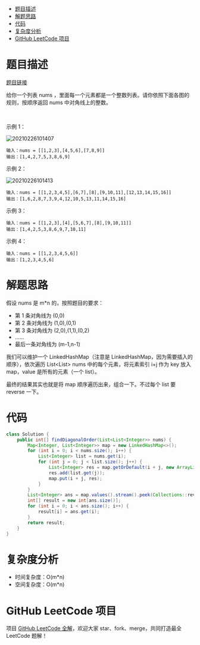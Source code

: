 
- [题目描述](#题目描述)
- [解题思路](#解题思路)
- [代码](#代码)
- [复杂度分析](#复杂度分析)
- [GitHub LeetCode 项目](#github-leetcode-项目)

# 题目描述

[题目链接](https://leetcode-cn.com/problems/diagonal-traverse-ii/)

给你一个列表 nums ，里面每一个元素都是一个整数列表。请你依照下面各图的规则，按顺序返回 nums 中对角线上的整数。

 

示例 1：

![20210226101407](http://yano.oss-cn-beijing.aliyuncs.com/blog/20210226101407.png)

```
输入：nums = [[1,2,3],[4,5,6],[7,8,9]]
输出：[1,4,2,7,5,3,8,6,9]

```

示例 2：

![20210226101413](http://yano.oss-cn-beijing.aliyuncs.com/blog/20210226101413.png)

```
输入：nums = [[1,2,3,4,5],[6,7],[8],[9,10,11],[12,13,14,15,16]]
输出：[1,6,2,8,7,3,9,4,12,10,5,13,11,14,15,16]

```

示例 3：

```
输入：nums = [[1,2,3],[4],[5,6,7],[8],[9,10,11]]
输出：[1,4,2,5,3,8,6,9,7,10,11]

```

示例 4：

```
输入：nums = [[1,2,3,4,5,6]]
输出：[1,2,3,4,5,6]

```

# 解题思路

假设 nums 是 m*n 的，按照题目的要求：
- 第 1 条对角线为 (0,0)
- 第 2 条对角线为 (1,0),(0,1)
- 第 3 条对角线为 (2,0),(1,1),(0,2)
- ……
- 最后一条对角线为 (m-1,n-1)

我们可以维护一个 LinkedHashMap（注意是 LinkedHashMap，因为需要插入的顺序），依次遍历 List<List<Integer>> nums 中的每个元素，将元素索引 i+j 作为 key 放入 map，value 是所有的元素（一个 list）。

最终的结果其实也就是将 map 顺序遍历出来，组合一下。不过每个 list 要 reverse 一下。

# 代码

```java
class Solution {
    public int[] findDiagonalOrder(List<List<Integer>> nums) {
        Map<Integer, List<Integer>> map = new LinkedHashMap<>();
        for (int i = 0; i < nums.size(); i++) {
            List<Integer> list = nums.get(i);
            for (int j = 0; j < list.size(); j++) {
                List<Integer> res = map.getOrDefault(i + j, new ArrayList<>());
                res.add(list.get(j));
                map.put(i + j, res);
            }
        }
        List<Integer> ans = map.values().stream().peek(Collections::reverse).flatMap(List::stream).collect(Collectors.toList());
        int[] result = new int[ans.size()];
        for (int i = 0; i < ans.size(); i++) {
            result[i] = ans.get(i);
        }
        return result;
    }
}
```

# 复杂度分析

- 时间复杂度：O(m*n)
- 空间复杂度：O(m*n)

# GitHub LeetCode 项目

项目 [GitHub LeetCode 全解](https://github.com/LjyYano/LeetCode)，欢迎大家 star、fork、merge，共同打造最全 LeetCode 题解！